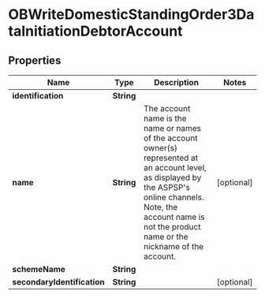 
# OBWriteDomesticStandingOrder3DataInitiationDebtorAccount

## Properties
Name | Type | Description | Notes
------------ | ------------- | ------------- | -------------
**identification** | **String** |  | 
**name** | **String** | The account name is the name or names of the account owner(s) represented at an account level, as displayed by the ASPSP&#39;s online channels. Note, the account name is not the product name or the nickname of the account. |  [optional]
**schemeName** | **String** |  | 
**secondaryIdentification** | **String** |  |  [optional]




